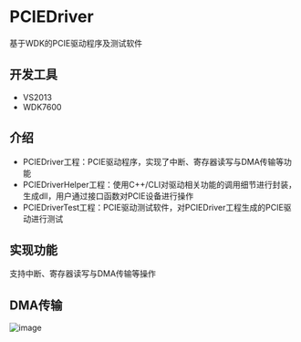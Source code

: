 # PCIEDriver
基于WDK的PCIE驱动程序及测试软件
## 开发工具
* VS2013
* WDK7600
## 介绍
* PCIEDriver工程：PCIE驱动程序，实现了中断、寄存器读写与DMA传输等功能
* PCIEDriverHelper工程：使用C++/CLI对驱动相关功能的调用细节进行封装，生成dll，用户通过接口函数对PCIE设备进行操作
* PCIEDriverTest工程：PCIE驱动测试软件，对PCIEDriver工程生成的PCIE驱动进行测试
## 实现功能
支持中断、寄存器读写与DMA传输等操作
## DMA传输
![image](https://github.com/SigalHu/PCIEDriver/raw/master/img/DMA写操作.png)
